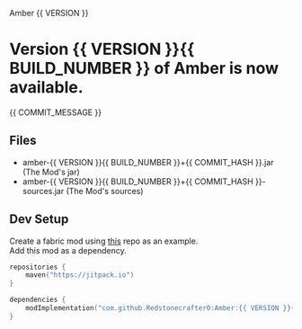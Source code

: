 Amber {{ VERSION }}

# Version {{ VERSION }}{{ BUILD_NUMBER }} of Amber is now available.

{{ COMMIT_MESSAGE }}

## Files
- amber-{{ VERSION }}{{ BUILD_NUMBER }}+{{ COMMIT_HASH }}.jar (The Mod's jar)
- amber-{{ VERSION }}{{ BUILD_NUMBER }}+{{ COMMIT_HASH }}-sources.jar (The Mod's sources)

## Dev Setup
Create a fabric mod using [this](https://github.com/SmushyTaco/Example-Mod) repo as an example.  
Add this mod as a dependency.
```kotlin
repositories {
    maven("https://jitpack.io")
}

dependencies {
    modImplementation("com.github.Redstonecrafter0:Amber:{{ VERSION }}{{ BUILD_NUMBER }}+{{ COMMIT_HASH }}")
}
```
